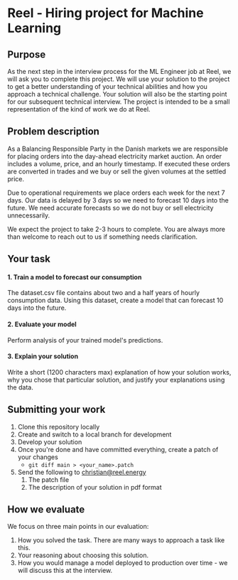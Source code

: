 # Reel - Hiring project for Machine Learning

## Purpose

As the next step in the interview process for the ML Engineer job at Reel, we will ask you to complete this project. We will use your solution to the project to get a better understanding of your technical abilities and how you approach a technical challenge. Your solution will also be the starting point for our subsequent technical interview. The project is intended to be a small representation of the kind of work we do at Reel.

## Problem description

As a Balancing Responsible Party in the Danish markets we are responsible for placing orders into the day-ahead electricity market auction.  An order includes a volume, price, and an hourly timestamp.  If executed these orders are converted in trades and we buy or sell the given volumes at the settled price.

Due to operational requirements we place orders each week for the next 7 days.  Our data is delayed by 3 days so we need to forecast 10 days into the future.  We need accurate forecasts so we do not buy or sell electricity unnecessarily.

We expect the project to take 2-3 hours to complete. You are always more than welcome to reach out to us if something needs clarification.

## Your task

#### 1. Train a model to forecast our consumption

The dataset.csv file contains about two and a half years of hourly consumption data.  Using this dataset, create a model that can forecast 10 days into the future.

#### 2. Evaluate your model

Perform analysis of your trained model's predictions.

#### 3. Explain your solution

Write a short (1200 characters max) explanation of how your solution works, why you chose that particular solution, and justify your explanations using the data.

## Submitting your work

1. Clone this repository locally
2. Create and switch to a local branch for development
3. Develop your solution
4. Once you're done and have committed everything, create a patch of your changes
   - `git diff main > <your_name>.patch`
5. Send the following to christian@reel.energy
   1. The patch file
   2. The description of your solution in pdf format

## How we evaluate

We focus on three main points in our evaluation:

1. How you solved the task. There are many ways to approach a task like this.
2. Your reasoning about choosing this solution.
3. How you would manage a model deployed to production over time - we will discuss this at the interview.
